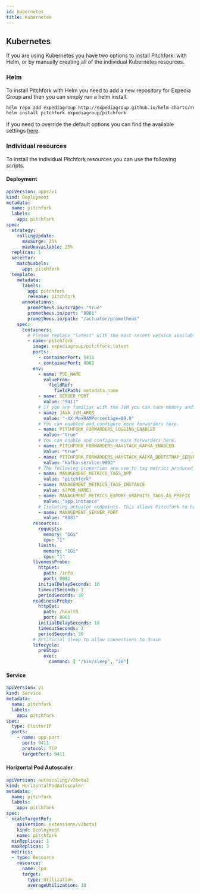 ```yaml
---
id: kubernetes
title: Kubernetes
---
```


## Kubernetes

If you are using Kubernetes you have two options to install Pitchfork: with Helm, or by manually creating all of the individual Kubernetes resources.

### Helm

To install Pitchfork with Helm you need to add a new repository for Expedia Group and then you can simply run a helm install.

```bash
helm repo add expediagroup http://expediagroup.github.io/helm-charts/repo
helm install pitchfork expediagroup/pitchfork
```

If you need to override the default options you can find the available settings [here](https://github.com/ExpediaGroup/helm-charts/blob/main/charts/pitchfork/values.yaml).

### Individual resources

To install the individual Pitchfork resources you can use the following scripts.

#### Deployment

```yaml
apiVersion: apps/v1
kind: Deployment
metadata:
  name: pitchfork
  labels:
    app: pitchfork
spec:
  strategy:
    rollingUpdate:
      maxSurge: 25%
      maxUnavailable: 25%
  replicas: 1
  selector:
    matchLabels:
      app: pitchfork
  template:
    metadata:
      labels:
        app: pitchfork
        release: pitchfork
      annotations:
        prometheus.io/scrape: "true"
        prometheus.io/port: "8081"
        prometheus.io/path: "/actuator/prometheus"
    spec:
      containers:
        # Please replace "latest" with the most recent version available at https://hub.docker.com/r/expediagroup/pitchfork/tags
        - name: pitchfork
          image: expediagroup/pitchfork:latest
          ports:
            - containerPort: 9411
            - containerPort: 8081
          env:
            - name: POD_NAME
              valueFrom:
                fieldRef:
                  fieldPath: metadata.name
            - name: SERVER_PORT
              value: "9411"
            # If you are familiar with the JVM you can tune memory and settings here. If not, these should give you an overall decent experience.
            - name: JAVA_JVM_ARGS
              value: "-XX:MaxRAMPercentage=80.0"
            # You can enabled and configure more forwarders here.
            - name: PITCHFORK_FORWARDERS_LOGGING_ENABLED
              value: "true"
            # You can enable and configure more forwarders here.
            - name: PITCHFORK_FORWARDERS_HAYSTACK_KAFKA_ENABLED
              value: "true"
            - name: PITCHFORK_FORWARDERS_HAYSTACK_KAFKA_BOOTSTRAP_SERVERS
              value: "kafka-service:9092"
            # The following properties are use to tag metrics produced by Pitchfork with the app name and with the name of the pod.
            - name: MANAGEMENT_METRICS_TAGS_APP
              value: "pitchfork"
            - name: MANAGEMENT_METRICS_TAGS_INSTANCE
              value: $(POD_NAME)
            - name: MANAGEMENT_METRICS_EXPORT_GRAPHITE_TAGS_AS_PREFIX
              value: "app,instance"
            # Isolating actuator endpoints. This allows Pitchfork to handle healthchecks even when under extremely high load.
            - name: MANAGEMENT_SERVER_PORT
              value: "8081"
          resources:
            requests:
              memory: "1Gi"
              cpu: "1"
            limits:
              memory: "1Gi"
              cpu: "1"
          livenessProbe:
            httpGet:
              path: /info
              port: 8081
            initialDelaySeconds: 10
            timeoutSeconds: 1
            periodSeconds: 30
          readinessProbe:
            httpGet:
              path: /health
              port: 8081
            initialDelaySeconds: 10
            timeoutSeconds: 1
            periodSeconds: 30
          # Artificial sleep to allow connections to drain
          lifecycle:
            preStop:
              exec:
                command: [ "/bin/sleep", "20"]
```

#### Service

```yaml
apiVersion: v1
kind: Service
metadata:
  name: pitchfork
  labels:
    app: pitchfork
spec:
  type: ClusterIP
  ports:
    - name: app-port
      port: 9411
      protocol: TCP
      targetPort: 9411
```

#### Horizontal Pod Autoscaler

```yaml
apiVersion: autoscaling/v2beta2
kind: HorizontalPodAutoscaler
metadata:
  name: pitchfork
  labels:
    app: pitchfork
spec:
  scaleTargetRef:
    apiVersion: extensions/v2beta1
    kind: Deployment
    name: pitchfork
  minReplicas: 1
  maxReplicas: 3
  metrics:
  - type: Resource
    resource:
      name: cpu
      target:
        type: Utilization
        averageUtilization: 30
```
